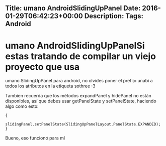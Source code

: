 Title: umano AndroidSlidingUpPanel
Date: 2016-01-29T06:42:23+00:00
Description: 
Tags: Android
---
# umano AndroidSlidingUpPanelSi estas tratando de compilar un viejo proyecto que usa 
umano SlidingUpPanel para android, no olvides poner el prefijo unabi a todos los atributos en la etiqueta sothree :3

Tambien recuerda que los métodos expandPanel y hidePanel no están disponibles, así que debes usar getPanelState y setPanelState, haciendo algo como esto:


```if( slidingPanel.getPanelState() !=  SlidingUpPanelLayout.PanelState.EXPANDED)
{
	slidingPanel.setPanelState(SlidingUpPanelLayout.PanelState.EXPANDED);
}
 ```

Bueno, eso funcionó para mí



